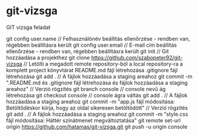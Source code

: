 # git-vizsga
GIT vizsga feladat

git config user.name    // Felhasználónév beállítás ellenőrzése - rendben van, régebben beállításra került
git config user.email    // E-mail cím beállítás ellenőrzése - rendben van, régebben beállításra került
git init    // Git hozzáadása a projekthez
git clone https://github.com/szabopeter92/git-vizsga    // Letölti a megadott remote repository-ból a local repository-ra a komplett project könyvtárat
README.md fájl létrehozása
.gitignore fájl létrehozása
git add .    // A fájlok hozzáadása a staging areahoz
git commit -m ".README.md és .gitignore fájl létrehozása és fájlok hozzáadása a staging areahoz"    // Verzió rögzítés
git branch console    // console nevű ág létrehozása
git checkout console    // console ágra váltás
git add .    // A fájlok hozzáadása a staging areahoz
git commit -m "app.js fájl módosítása: Betöltődéskor kiírja, hogy az oldal sikeresen betöltődött"    // Verzió rögzítés
git add .    // A fájlok hozzáadása a staging areahoz
git commit -m "style.css fájl módosítása: Háttér színátmenet megváltoztatása"
git remote set-url origin https://github.com/hatamas/git-vizsga.git
git push -u origin console
